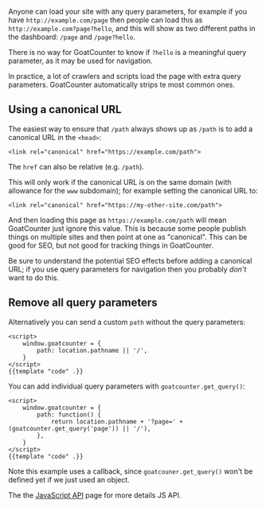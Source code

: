 Anyone can load your site with any query parameters, for example if you have
`http://example.com/page` then people can load this as
`http://example.com?page?hello`, and this will show as two different paths in
the dashboard: `/page` and `/page?hello`.

There is no way for GoatCounter to know if `?hello` is a meaningful query
parameter, as it may be used for navigation.

In practice, a lot of crawlers and scripts load the page with extra query
parameters. GoatCounter automatically strips te most common ones.

Using a canonical URL
---------------------
The easiest way to ensure that `/path` always shows up as `/path` is to add a
canonical URL in the `<head>`:

    <link rel="canonical" href="https://example.com/path">

The `href` can also be relative (e.g. `/path`).

This will only work if the canonical URL is on the same domain (with allowance
for the `www` subdomain); for example setting the canonical URL to:

    <link rel="canonical" href="https://my-other-site.com/path">

And then loading this page as `https://example.com/path` will mean GoatCounter
just ignore this value. This is because some people publish things on multiple
sites and then point at one as "canonical". This can be good for SEO, but not
good for tracking things in GoatCounter.

Be sure to understand the potential SEO effects before adding a canonical URL;
if you use query parameters for navigation then you probably *don’t* want to do
this.

Remove all query parameters
---------------------------
Alternatively you can send a custom `path` without the query parameters:

    <script>
        window.goatcounter = {
            path: location.pathname || '/',
        }
    </script>
    {{template "code" .}}

You can add individual query parameters with `goatcounter.get_query()`:

    <script>
        window.goatcounter = {
            path: function() {
                return location.pathname + '?page=' + (goatcounter.get_query('page')) || '/'),
            },
        }
    </script>
    {{template "code" .}}

Note this example uses a callback, since `goatcouner.get_query()` won't be
defined yet if we just used an object.

The the [JavaScript API](/code/js) page for more details JS API.
